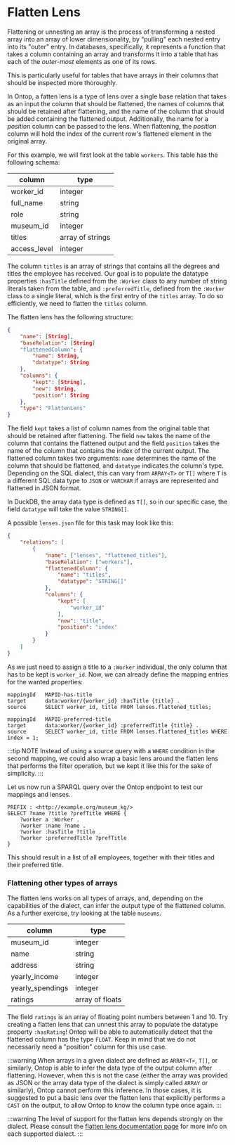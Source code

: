 # Flatten Lens

Flattening or unnesting an array is the process of transforming a nested array into an array of lower dimensionality, by "pulling" each nested entry into its "outer" entry. In databases, specifically, it represents a function that takes a column containing an array and transforms it into a table that has each of the *outer-most* elements as one of its rows.

This is particularly useful for tables that have arrays in their columns that should be inspected more thoroughly.

In Ontop, a fatten lens is a type of lens over a single base relation that takes as an input the column that should be flattened, the names of columns that should be retained after flattening, and the name of the column that should be added containing the flattened output. Additionally, the name for a *position* column can be passed to the lens. When flattening, the *position* column will hold the index of the current row's flattened element in the original array.

For this example, we will first look at the table `workers`. This table has the following schema:

column | type |
----- | ------- |
worker_id | integer
full_name | string
role | string
museum_id | integer
titles | array of strings
access_level | integer

The column `titles` is an array of strings that contains all the degrees and titles the employee has received. Our goal is to populate the datatype properties `:hasTitle` defined from the `:Worker` class to any number of string literals taken from the table, and `:preferredTitle`, defined from the `:Worker` class to a single literal, which is the first entry of the `titles` array. To do so efficiently, we need to flatten the `titles` column.

The flatten lens has the following structure:
```json
{
    "name": [String],
    "baseRelation": [String]
    "flattenedColumn": {
        "name": String,
        "datatype": String
    },
    "columns": {
        "kept": [String],
        "new": String,
        "position": String
    },
    "type": "FlattenLens"
}
```

The field `kept` takes a list of column names from the original table that should be retained after flattening. The field `new` takes the name of the column that contains the flattened output and the field `position` takes the name of the column that contains the index of the current output. The flattened column takes two arguments: `name` determines the name of the column that should be flattened, and `datatype` indicates the column's type. Depending on the SQL dialect, this can vary from `ARRAY<T>` or `T[]` where `T` is a different SQL data type to `JSON` or `VARCHAR` if arrays are represented and flattened in JSON format.

In DuckDB, the array data type is defined as `T[]`, so in our specific case, the field `datatype` will take the value `STRING[]`.

A possible `lenses.json` file for this task may look like this:

```json
{
    "relations": [
        {
            "name": ["lenses", "flattened_titles"],
            "baseRelation": ["workers"],
            "flattenedColumn": {
                "name": "titles",
                "datatype": "STRING[]"
            },
            "columns": {
                "kept": [
                    "worker_id"
                ],
                "new": "title",
                "position": "index"
            }
        }
    ]
}
```

As we just need to assign a title to a `:Worker` individual, the only column that has to be kept is `worker_id`.
Now, we can already define the mapping entries for the wanted properties:

```obda
mappingId	MAPID-has-title
target		data:worker/{worker_id} :hasTitle {title} .
source		SELECT worker_id, title FROM lenses.flattened_titles;

mappingId	MAPID-preferred-title
target		data:worker/{worker_id} :preferredTitle {title} .
source		SELECT worker_id, title FROM lenses.flattened_titles WHERE index = 1;
```

:::tip NOTE
Instead of using a source query with a `WHERE` condition in the second mapping, we could also wrap a basic lens around the flatten lens that performs the filter operation, but we kept it like this for the sake of simplicity.
:::

Let us now run a SPARQL query over the Ontop endpoint to test our mappings and lenses.

```SPARQL
PREFIX : <http://example.org/museum_kg/>
SELECT ?name ?title ?prefTitle WHERE {
    ?worker a :Worker .
    ?worker :name ?name .
    ?worker :hasTitle ?title .
    ?worker :preferredTitle ?prefTitle
}
```

This should result in a list of all employees, together with their titles and their preferred title.

### Flattening other types of arrays

The flatten lens works on all types of arrays, and, depending on the capabilities of the dialect, can infer the output type of the flattened column. As a further exercise, try looking at the table `museums`.

column | type |
----- | ------- |
museum_id | integer
name | string
address | string
yearly_income | integer
yearly_spendings | integer
ratings | array of floats

The field `ratings` is an array of floating point numbers between 1 and 10. Try creating a flatten lens that can unnest this array to populate the datatype property `:hasRating`! Ontop will be able to automatically detect that the flattened column has the type `FLOAT`. Keep in mind that we do not necessarily need a "position" column for this use case.

:::warning
When arrays in a given dialect are defined as `ARRAY<T>`, `T[]`, or similarly, Ontop is able to infer the data type of the output column after flattening. However, when this is not the case (either the array was provided as JSON or the array data type of the dialect is simply called `ARRAY` or similarly), Ontop cannot perform this inference. In those cases, it is suggested to put a basic lens over the flatten lens that explicitly performs a `CAST` on the output, to allow Ontop to know the column type once again.
:::

:::warning
The level of support for the flatten lens depends strongly on the dialect. Please consult the [flatten lens documentation page](../../guide/advanced/lenses.md) for more info on each supported dialect.
:::